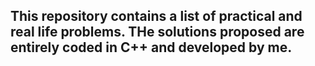 This repository contains a list of practical and real life problems.
THe solutions proposed are entirely coded in C++ and developed by me.
---
